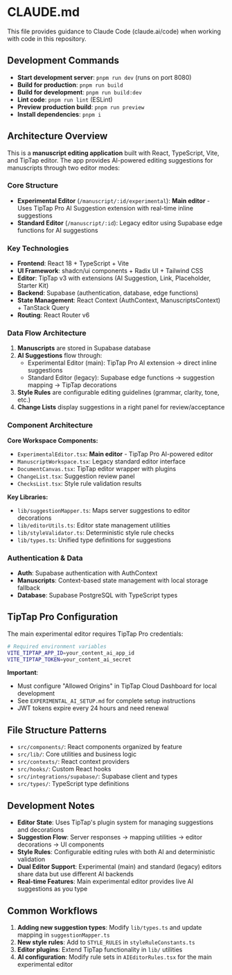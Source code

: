 # CLAUDE.md

This file provides guidance to Claude Code (claude.ai/code) when working with code in this repository.

## Development Commands

- **Start development server**: `pnpm run dev` (runs on port 8080)
- **Build for production**: `pnpm run build`
- **Build for development**: `pnpm run build:dev`
- **Lint code**: `pnpm run lint` (ESLint)
- **Preview production build**: `pnpm run preview`
- **Install dependencies**: `pnpm i`

## Architecture Overview

This is a **manuscript editing application** built with React, TypeScript, Vite, and TipTap editor. The app provides AI-powered editing suggestions for manuscripts through two editor modes:

### Core Structure

- **Experimental Editor** (`/manuscript/:id/experimental`): **Main editor** - Uses TipTap Pro AI Suggestion extension with real-time inline suggestions
- **Standard Editor** (`/manuscript/:id`): Legacy editor using Supabase edge functions for AI suggestions

### Key Technologies

- **Frontend**: React 18 + TypeScript + Vite
- **UI Framework**: shadcn/ui components + Radix UI + Tailwind CSS
- **Editor**: TipTap v3 with extensions (AI Suggestion, Link, Placeholder, Starter Kit)
- **Backend**: Supabase (authentication, database, edge functions)
- **State Management**: React Context (AuthContext, ManuscriptsContext) + TanStack Query
- **Routing**: React Router v6

### Data Flow Architecture

1. **Manuscripts** are stored in Supabase database
2. **AI Suggestions** flow through:
   - Experimental Editor (main): TipTap Pro AI extension → direct inline suggestions
   - Standard Editor (legacy): Supabase edge functions → suggestion mapping → TipTap decorations
3. **Style Rules** are configurable editing guidelines (grammar, clarity, tone, etc.)
4. **Change Lists** display suggestions in a right panel for review/acceptance

### Component Architecture

**Core Workspace Components:**
- `ExperimentalEditor.tsx`: **Main editor** - TipTap Pro AI-powered editor
- `ManuscriptWorkspace.tsx`: Legacy standard editor interface
- `DocumentCanvas.tsx`: TipTap editor wrapper with plugins
- `ChangeList.tsx`: Suggestion review panel
- `ChecksList.tsx`: Style rule validation results

**Key Libraries:**
- `lib/suggestionMapper.ts`: Maps server suggestions to editor decorations
- `lib/editorUtils.ts`: Editor state management utilities
- `lib/styleValidator.ts`: Deterministic style rule checks
- `lib/types.ts`: Unified type definitions for suggestions

### Authentication & Data

- **Auth**: Supabase authentication with AuthContext
- **Manuscripts**: Context-based state management with local storage fallback
- **Database**: Supabase PostgreSQL with TypeScript types

## TipTap Pro Configuration

The main experimental editor requires TipTap Pro credentials:

```bash
# Required environment variables
VITE_TIPTAP_APP_ID=your_content_ai_app_id
VITE_TIPTAP_TOKEN=your_content_ai_secret
```

**Important**:
- Must configure "Allowed Origins" in TipTap Cloud Dashboard for local development
- See `EXPERIMENTAL_AI_SETUP.md` for complete setup instructions
- JWT tokens expire every 24 hours and need renewal

## File Structure Patterns

- `src/components/`: React components organized by feature
- `src/lib/`: Core utilities and business logic
- `src/contexts/`: React context providers
- `src/hooks/`: Custom React hooks
- `src/integrations/supabase/`: Supabase client and types
- `src/types/`: TypeScript type definitions

## Development Notes

- **Editor State**: Uses TipTap's plugin system for managing suggestions and decorations
- **Suggestion Flow**: Server responses → mapping utilities → editor decorations → UI components
- **Style Rules**: Configurable editing rules with both AI and deterministic validation
- **Dual Editor Support**: Experimental (main) and standard (legacy) editors share data but use different AI backends
- **Real-time Features**: Main experimental editor provides live AI suggestions as you type

## Common Workflows

1. **Adding new suggestion types**: Modify `lib/types.ts` and update mapping in `suggestionMapper.ts`
2. **New style rules**: Add to `STYLE_RULES` in `styleRuleConstants.ts`
3. **Editor plugins**: Extend TipTap functionality in `lib/` utilities
4. **AI configuration**: Modify rule sets in `AIEditorRules.tsx` for the main experimental editor